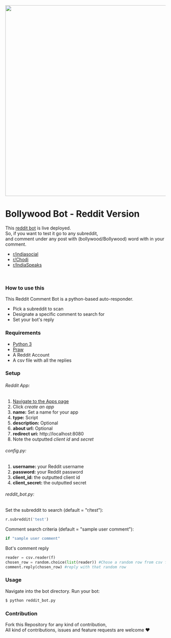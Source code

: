 <div align="center"><img src="https://socialify.git.ci/Bollywood-Bot/reddit/image?description=1&descriptionEditable=A%20Bot%20that%20replied%20to%20you%20with%20a%20cheeky%20and%20typical%20Bollywood%20dialogue%20everytime%20you%20mention%20it.%20&font=Inter&forks=1&issues=1&language=1&owner=1&pulls=1&stargazers=1&theme=Light" width="600"></div>

# Bollywood Bot - Reddit Version
This [reddit bot](https://www.reddit.com/user/Bollywood-Bot) is live deployed.</br> 
So, if you want to test it go to any subreddit, <br>
and comment under any post with (bollywood/Bollywood) word with in your comment.
  - [r/indiasocial](https://www.reddit.com/r/indiasocial/)
  - [r/Chodi](https://www.reddit.com/r/Chodi)
  - [r/IndiaSpeaks](https://www.reddit.com/r/IndiaSpeaks/) </br>
</br>

### How to use this
This Reddit Comment Bot is a python-based auto-responder.

  - Pick a subreddit to scan
  - Designate a specific comment to search for
  - Set your bot's reply

### Requirements
  - [Python 3](https://www.python.org/downloads/)
  - [Praw](https://praw.readthedocs.io/en/latest/getting_started/installation.html)
  - A Reddit Account
  - A csv file with all the replies

### Setup
###### Reddit App:
1. [Navigate to the Apps page ](https://www.reddit.com/prefs/apps/)
2. Click *create an app*
3. **name:** Set a name for your app
4. **type:** Script
5. **description:** Optional
6. **about url:** Optional
7. **redirect uri:** http://localhost:8080
8. Note the outputted *client id* and *secret*

###### config.py:
1. **username:** your Reddit username
2. **password:** your Reddit password
3. **client_id:** the outputted client id
4. **client_secret:** the outputted secret

###### reddit_bot.py:

Set the subreddit to search (default = "r/test"):
```python
r.subreddit('test')
```
Comment search criteria (default = "sample user comment"):
```python
if "sample user comment"
```
Bot's comment reply 
```python
reader = csv.reader(f)
chosen_row = random.choice(list(reader)) #Chose a random row from csv file
comment.reply(chosen_row) #reply with that random row
```

### Usage

Navigate into the bot directory.
Run your bot:
```sh
$ python reddit_bot.py
```

### Contribution
Fork this Repository for any kind of contribution,</br>
All kind of contributions, issues and feature requests are welcome ❤️
